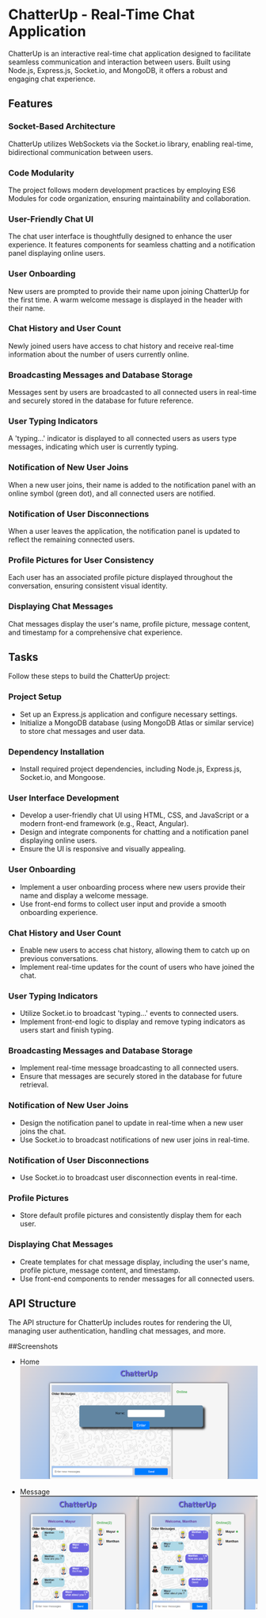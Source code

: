 # ChatterUp - Real-Time Chat Application

ChatterUp is an interactive real-time chat application designed to facilitate seamless communication and interaction between users. Built using Node.js, Express.js, Socket.io, and MongoDB, it offers a robust and engaging chat experience.

## Features

### Socket-Based Architecture

ChatterUp utilizes WebSockets via the Socket.io library, enabling real-time, bidirectional communication between users.

### Code Modularity

The project follows modern development practices by employing ES6 Modules for code organization, ensuring maintainability and collaboration.

### User-Friendly Chat UI

The chat user interface is thoughtfully designed to enhance the user experience. It features components for seamless chatting and a notification panel displaying online users.

### User Onboarding

New users are prompted to provide their name upon joining ChatterUp for the first time. A warm welcome message is displayed in the header with their name.

### Chat History and User Count

Newly joined users have access to chat history and receive real-time information about the number of users currently online.

### Broadcasting Messages and Database Storage

Messages sent by users are broadcasted to all connected users in real-time and securely stored in the database for future reference.

### User Typing Indicators

A 'typing...' indicator is displayed to all connected users as users type messages, indicating which user is currently typing.

### Notification of New User Joins

When a new user joins, their name is added to the notification panel with an online symbol (green dot), and all connected users are notified.

### Notification of User Disconnections

When a user leaves the application, the notification panel is updated to reflect the remaining connected users.

### Profile Pictures for User Consistency

Each user has an associated profile picture displayed throughout the conversation, ensuring consistent visual identity.

### Displaying Chat Messages

Chat messages display the user's name, profile picture, message content, and timestamp for a comprehensive chat experience.

## Tasks

Follow these steps to build the ChatterUp project:

### Project Setup

- Set up an Express.js application and configure necessary settings.
- Initialize a MongoDB database (using MongoDB Atlas or similar service) to store chat messages and user data.

### Dependency Installation

- Install required project dependencies, including Node.js, Express.js, Socket.io, and Mongoose.

### User Interface Development

- Develop a user-friendly chat UI using HTML, CSS, and JavaScript or a modern front-end framework (e.g., React, Angular).
- Design and integrate components for chatting and a notification panel displaying online users.
- Ensure the UI is responsive and visually appealing.

### User Onboarding

- Implement a user onboarding process where new users provide their name and display a welcome message.
- Use front-end forms to collect user input and provide a smooth onboarding experience.

### Chat History and User Count

- Enable new users to access chat history, allowing them to catch up on previous conversations.
- Implement real-time updates for the count of users who have joined the chat.

### User Typing Indicators

- Utilize Socket.io to broadcast 'typing...' events to connected users.
- Implement front-end logic to display and remove typing indicators as users start and finish typing.

### Broadcasting Messages and Database Storage

- Implement real-time message broadcasting to all connected users.
- Ensure that messages are securely stored in the database for future retrieval.

### Notification of New User Joins

- Design the notification panel to update in real-time when a new user joins the chat.
- Use Socket.io to broadcast notifications of new user joins in real-time.

### Notification of User Disconnections

- Use Socket.io to broadcast user disconnection events in real-time.

### Profile Pictures

- Store default profile pictures and consistently display them for each user.

### Displaying Chat Messages

- Create templates for chat message display, including the user's name, profile picture, message content, and timestamp.
- Use front-end components to render messages for all connected users.

## API Structure

The API structure for ChatterUp includes routes for rendering the UI, managing user authentication, handling chat messages, and more.

##Screenshots

- Home
  ![Conversation Page](public/Home-Page.png "Home Page")

- Message
  ![Home Page](/public/Conversation-Page.png "Home Page")

